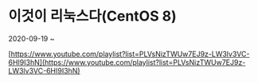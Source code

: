 # 이것이 리눅스다(CentOS 8)

2020-09-19 ~ 

[https://www.youtube.com/playlist?list=PLVsNizTWUw7EJ9z-LW3lv3VC-6HI9I3hN](https://www.youtube.com/playlist?list=PLVsNizTWUw7EJ9z-LW3lv3VC-6HI9I3hN)


